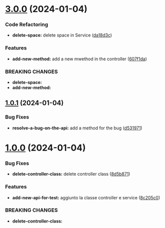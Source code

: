 
# [3.0.0](https://github.com/paci1828/ConventionalCommitsTest/compare/v1.0.2...v3.0.0) (2024-01-04)


### Code Refactoring

* **delete-space:** delete space in Service ([da18d3c](https://github.com/paci1828/ConventionalCommitsTest/commit/da18d3cb0f2624b61669beb3d12d755a3563ca3a))


### Features

* **add-new-method:** add a new mwethod in the controller ([607f1da](https://github.com/paci1828/ConventionalCommitsTest/commit/607f1dacd98704a0969be0362894ab0e11f2ec31))


### BREAKING CHANGES

* **delete-space:** 
* **add-new-method:** 



## [1.0.1](https://github.com/paci1828/ConventionalCommitsTest/compare/v1.0.0...v1.0.1) (2024-01-04)


### Bug Fixes

* **resolve-a-bug-on-the-api:** add a method for the bug ([d531971](https://github.com/paci1828/ConventionalCommitsTest/commit/d531971a6e4b10e7d72add77609cf112ae71c8b7))



# [1.0.0](https://github.com/paci1828/ConventionalCommitsTest/compare/8c205c0bb28c4d042791bee1d29e935b03472af2...v1.0.0) (2024-01-04)


### Bug Fixes

* **delete-controller-class:** delete controller class ([8d5b871](https://github.com/paci1828/ConventionalCommitsTest/commit/8d5b871c5aeb392a044eeeb21ebafb72bb41c61d))


### Features

* **add-new-api-for-test:** aggiunto la classe controller e service ([8c205c0](https://github.com/paci1828/ConventionalCommitsTest/commit/8c205c0bb28c4d042791bee1d29e935b03472af2))


### BREAKING CHANGES

* **delete-controller-class:** 



